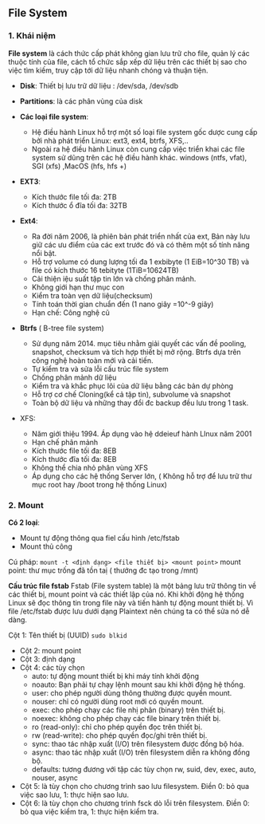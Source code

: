##  File System

### 1. Khái niệm
**File system** là cách thức cấp phát không gian lưu trữ cho file, quản lý các thuộc tính của file, cách tổ chức sắp xếp dữ liệu trên các thiết bị sao cho việc tìm kiếm, truy cập tới dữ liệu nhanh chóng và thuận tiện. 

- **Disk**: Thiết bị lưu trữ dữ liệu : /dev/sda, /dev/sdb
- **Partitions**:  là các phân vùng của disk 

- **Các loại file system**:
	- Hệ điều hành Linux hỗ trợ một số loại file system gốc dược cung cấp bởi nhà phát triển Linux: ext3, ext4, btrfs, XFS,.. 
	- Ngoài ra hệ điều hành Linux còn cung cấp việc triển khai các file system sử dũng trên các hệ điều hành khác. windows (ntfs, vfat), SGI (xfs) ,MacOS (hfs, hfs +)


- **EXT3**: 
	- Kích thước file tối đa: 2TB
	- Kích thước ổ đĩa tối đa: 32TB

- **Ext4**:
	- Ra đời năm 2006, là phiên bản phát triển nhất của ext, Bản này lưu giữ các ưu điểm của các ext trước đó và có thêm một số tính năng nổi bật.
	- Hỗ trợ volume có dung lượng tối đa 1 exbibyte (1 EiB=10^30 TB) và file có kích thước 16 tebityte (1TiB=10624TB)
	- Cải thiện iệu suất tập tin lớn và chống phân mảnh.
	- Không giới hạn thư mục con
	- Kiểm tra toàn vẹn dữ liệu(checksum)
	- Tính toán thời gian chuẩn đến (1 nano giây =10^-9 giây)
	- Hạn chế:  Công nghệ cũ

- **Btrfs** ( B-tree file system)
	- Sử dụng năm 2014. mục tiêu nhằm giải quyết các vấn đề pooling, snapshot, checksum và tích hợp thiết bị mở rộng. Btrfs dựa trên công nghệ hoàn toàn mới và cải tiến.
	- Tự kiểm tra và sửa lỗi cấu trúc file system
	- Chống phân mảnh dữ liệu
	- Kiểm tra và khắc phục lõi của dữ liệu bằng các bản dự phòng
	- Hỗ trợ cơ chế Cloning(kể cả tập tin), subvolume và snapshot 
	- Toàn bộ dữ liệu và những thay đổi đc backup đều lưu trong 1 task.

- XFS:
	- Năm giới thiệu 1994. Áp dụng vào hệ ddeieuf hành LInux năm 2001
	- Hạn chế phân mảnh
	- Kích thước file tối đa: 8EB
	- Kích thước đĩa tối đa: 8EB
	- Không thể chia nhỏ phân vùng XFS
	- Áp dụng cho các hệ thống Server lớn, ( Không hỗ trợ để lưu trữ thư mục root hay /boot trong hệ thống Linux)

### 2. Mount 

**Có 2 loại**: 
- Mount tự động thông qua fiel cấu hình /etc/fstab
- Mount thủ công

 Cú pháp: `mount -t <định dạng> <file thiết bị> <mount point>`
mount point: thư mục trống đã tồn taị ( thướng đc tạo trong /mnt)

**Cấu trúc file fstab**
Fstab (File system table) là một bảng lưu trữ thông tin về các thiết bị, mount point và các thiết lập của nó. Khi khởi động hệ thống Linux sẽ đọc thông tin trong file này và tiến hành tự động mount thiết bị. Vì file /etc/fstab được lưu dưới dạng Plaintext nên chúng ta có thể sửa nó dễ dàng. 

Cột 1: Tên thiết bị (UUID) `sudo blkid`
- Cột 2: mount point
- Cột 3: định dạng
- Cột 4: các tùy chọn
	- auto: tự động mount thiết bị khi máy tính khởi động
	- noauto: Bạn phải tự chạy lệnh mount sau khi khởi động hệ thống.
	- user: cho phép người dùng thông thường được quyền mount.
	- nouser: chỉ có người dùng root mới có quyền mount.
	- exec: cho phép chạy các file nhị phân (binary) trên thiết bị.
	- noexec: không cho phép chạy các file binary trên thiết bị.
	- ro (read-only): chỉ cho phép quyền đọc trên thiết bị.
	- rw (read-write): cho phép quyền đọc/ghi trên thiết bị.
	- sync: thao tác nhập xuất (I/O) trên filesystem được đồng bộ hóa.
	- async: thao tác nhập xuất (I/O) trên filesystem diễn ra không đồng bộ.
	- defaults: tương đương với tập các tùy chọn rw, suid, dev, exec, auto, nouser, async
- Cột 5: là tùy chọn cho chương trình sao lưu filesystem. Điền 0: bỏ qua việc sao lưu, 1: thực hiện sao lưu.
- Cột 6: là tùy chọn cho chương trình fsck dò lỗi trên filesystem. Điền 0: bỏ qua việc kiểm tra, 1: thực hiện kiểm tra.
